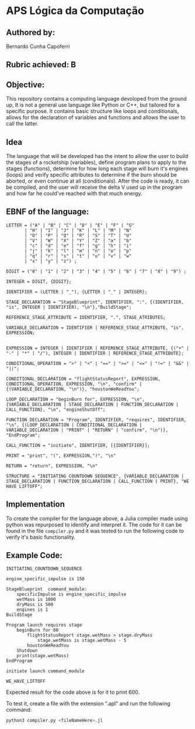 # APS Lógica da Computação

## Authored by:
Bernardo Cunha Capoferri

## Rubric achieved: B

## Objective:
This repository contains a computing language devoloped from the ground up, It is not a general use language like Python or C++, but tailored for a specific purpose. It contains basic structure like loops and conditionals, allows for the declaration of variables and functions and allows the user to call the latter.

## Idea
The language that will be developed has the intent to allow the user to build the stages of a rocketship (variables), define program plans to apply to the stages (functions), determine for how long each stage will burn it's engines (loops) and verify specific attributes to determine if the burn should be aborted, or even continue at all (conditionals). After the code is ready, it can be compiled, and the user will receive the delta V used up in the program and how far he could've reached with that much energy.

## EBNF of the language:
```
LETTER = ("A" | "B" | "C" | "D" | "E" | "F" | "G"
       | "H" | "I" | "J" | "K" | "L" | "M" | "N"
       | "O" | "P" | "Q" | "R" | "S" | "T" | "U"
       | "V" | "W" | "X" | "Y" | "Z" | "a" | "b"
       | "c" | "d" | "e" | "f" | "g" | "h" | "i"
       | "j" | "k" | "l" | "m" | "n" | "o" | "p"
       | "q" | "r" | "s" | "t" | "u" | "v" | "w"
       | "x" | "y" | "z") ;

DIGIT = ("0" | "1" | "2" | "3" | "4" | "5" | "6" | "7" | "8" | "9") ;

INTEGER = DIGIT, {DIGIT};

IDENTIFIER = (LETTER | "_"), {LETTER | "_" | INTEGER};

STAGE_DECLARATION = "StageBlueprint", IDENTIFIER, ":", {(IDENTIFIER, "is", INTEGER | IDENTIFIER), "\n"},"BuildStage";

REFERENCE_STAGE_ATTRIBUTE = IDENTIFIER, ".", STAGE_ATRIBUTES;

VARIABLE_DECLARATION = IDENTIFIER | REFERENCE_STAGE_ATTRIBUTE, "is", EXPRESSION;


EXPRESSION = INTEGER | IDENTIFIER | REFERENCE_STAGE_ATTRIBUTE, {("+" | "-" | "*" | "/"), INTEGER | IDENTIFIER | REFERENCE_STAGE_ATTRIBUTE};

CONDITIONAL_OPERATION = ">" | "<" | "==" | ">=" | "<=" | "!=" | "&&" | "||";

CONDITIONAL_DECLARATION = "flightStatusReport", EXPRESSION, CONDITIONAL_OPERATION, EXPRESSION, "\n", "confirm" | {(VARIABLE_DECLARATION, "\n")}, "houstonWeReadYou";

LOOP_DECLARATION = "beginBurn for", EXPRESSION, "\n", {VARIABLE_DECLARATION | STAGE_DECLARATION | FUNCTION_DECLARATION | CALL_FUNCTION}, "\n", "engineShutOff";

FUNCTION_DECLARATION = "Program", IDENTIFIER, "requires", IDENTIFIER, "\n", {(LOOP_DECLARATION | CONDITIONAL_DECLARATION | VARIABLE_DECLARATION | "PRINT" | "RETURN" | "confirm", "\n")}, "EndProgram";

CALL_FUNCTION = "initiate", IDENTIFIER, [{IDENTIFIER}];

PRINT = "print", "(", EXPRESSION,")", "\n"

RETURN = "return", EXPRESSION, "\n"

STRUCTURE = "INITIATING COUNTDOWN SEQUENCE", {VARIABLE_DECLARATION | STAGE_DECLARATION | FUNCTION_DECLARATION | CALL_FUNCTION | PRINT}, "WE HAVE LIFTOFF";
```

## Implementation
To create the compiler for the language above, a Julia compiler made using python was repurposed to identify and interpret it. The code for it can be found in the file `compiler.py` and it was tested to run the following code to verify it's basic functionality.

## Example Code:
```
INITIATING_COUNTDOWN_SEQUENCE

engine_specific_impulse is 150

StageBlueprint  command_module:
    specificImpulse is engine_specific_impulse
    wetMass is 1000
    dryMass is 500
    engines is 1
BuildStage

Program launch requires stage
    beginBurn for 80
        flightStatusReport stage.wetMass > stage.dryMass
            stage.wetMass is stage.wetMass - 5
        houstonWeReadYou
    Shutdown
    print(stage.wetMass)
EndProgram

initiate launch command_module

WE_HAVE_LIFTOFF
```

Expected result for the code above is for it to print 600.

To test it, create a file with the extension ".apl" and run the following command:

``` bash
python3 compiler.py <fileNameHere>.jl
```
